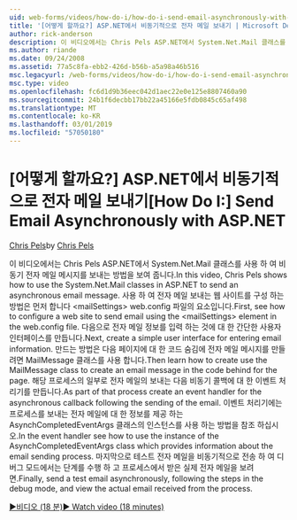 ```yaml
---
uid: web-forms/videos/how-do-i/how-do-i-send-email-asynchronously-with-aspnet
title: '[어떻게 할까요?] ASP.NET에서 비동기적으로 전자 메일 보내기 | Microsoft Docs'
author: rick-anderson
description: 이 비디오에서는 Chris Pels ASP.NET에서 System.Net.Mail 클래스를 사용 하 여 비동기 전자 메일 메시지를 보내는 방법을 보여 줍니다. 먼저 웹 si를 구성 하는 방법을 참조 하는 중...
ms.author: riande
ms.date: 09/24/2008
ms.assetid: 77a5c8fa-ebb2-426d-b56b-a5a98a46b516
msc.legacyurl: /web-forms/videos/how-do-i/how-do-i-send-email-asynchronously-with-aspnet
msc.type: video
ms.openlocfilehash: fc6d1d9b36eec042d1aec22e0e125e8807460a90
ms.sourcegitcommit: 24b1f6decbb17bb22a45166e5fdb0845c65af498
ms.translationtype: MT
ms.contentlocale: ko-KR
ms.lasthandoff: 03/01/2019
ms.locfileid: "57050180"
---
```

<a name="how-do-i-send-email-asynchronously-with-aspnet"></a><span data-ttu-id="f5b7e-104">[어떻게 할까요?] ASP.NET에서 비동기적으로 전자 메일 보내기</span><span class="sxs-lookup"><span data-stu-id="f5b7e-104">[How Do I:] Send Email Asynchronously with ASP.NET</span></span>
====================
<span data-ttu-id="f5b7e-105">[Chris Pels](https://twitter.com/chrispels)</span><span class="sxs-lookup"><span data-stu-id="f5b7e-105">by [Chris Pels](https://twitter.com/chrispels)</span></span>

<span data-ttu-id="f5b7e-106">이 비디오에서는 Chris Pels ASP.NET에서 System.Net.Mail 클래스를 사용 하 여 비동기 전자 메일 메시지를 보내는 방법을 보여 줍니다.</span><span class="sxs-lookup"><span data-stu-id="f5b7e-106">In this video, Chris Pels shows how to use the System.Net.Mail classes in ASP.NET to send an asynchronous email message.</span></span> <span data-ttu-id="f5b7e-107">사용 하 여 전자 메일 보내는 웹 사이트를 구성 하는 방법은 먼저 합니다 &lt;mailSettings&gt; web.config 파일의 요소입니다.</span><span class="sxs-lookup"><span data-stu-id="f5b7e-107">First, see how to configure a web site to send email using the &lt;mailSettings&gt; element in the web.config file.</span></span> <span data-ttu-id="f5b7e-108">다음으로 전자 메일 정보를 입력 하는 것에 대 한 간단한 사용자 인터페이스를 만듭니다.</span><span class="sxs-lookup"><span data-stu-id="f5b7e-108">Next, create a simple user interface for entering email information.</span></span> <span data-ttu-id="f5b7e-109">만드는 방법은 다음 페이지에 대 한 코드 숨김에 전자 메일 메시지를 만들려면 MailMessage 클래스를 사용 합니다.</span><span class="sxs-lookup"><span data-stu-id="f5b7e-109">Then learn how to create use the MailMessage class to create an email message in the code behind for the page.</span></span> <span data-ttu-id="f5b7e-110">해당 프로세스의 일부로 전자 메일의 보내는 다음 비동기 콜백에 대 한 이벤트 처리기를 만듭니다.</span><span class="sxs-lookup"><span data-stu-id="f5b7e-110">As part of that process create an event handler for the asynchronous callback following the sending of the email.</span></span> <span data-ttu-id="f5b7e-111">이벤트 처리기에는 프로세스를 보내는 전자 메일에 대 한 정보를 제공 하는 AsynchCompletedEventArgs 클래스의 인스턴스를 사용 하는 방법을 참조 하십시오.</span><span class="sxs-lookup"><span data-stu-id="f5b7e-111">In the event handler see how to use the instance of the AsynchCompletedEventArgs class which provides information about the email sending process.</span></span> <span data-ttu-id="f5b7e-112">마지막으로 테스트 전자 메일을 비동기적으로 전송 하 여 디버그 모드에서는 단계를 수행 하 고 프로세스에서 받은 실제 전자 메일을 보려면.</span><span class="sxs-lookup"><span data-stu-id="f5b7e-112">Finally, send a test email asynchronously, following the steps in the debug mode, and view the actual email received from the process.</span></span>

[<span data-ttu-id="f5b7e-113">&#9654;비디오 (18 분)</span><span class="sxs-lookup"><span data-stu-id="f5b7e-113">&#9654; Watch video (18 minutes)</span></span>](https://channel9.msdn.com/Blogs/ASP-NET-Site-Videos/how-do-i-send-email-asynchronously-with-aspnet)
